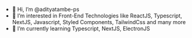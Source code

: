 - 👋 Hi, I’m @adityatambe-ps
- 👀 I’m interested in Front-End Technologies like ReactJS, Typescript, NextJS, Javascript, Styled Components, TailwindCss and many more
- 🌱 I’m currently learning Typescript, NextJS, ElectronJS
<!-- - 📫 How to reach me - aditya@postud.io -->

<!---
adityatambe-ps/adityatambe-ps is a ✨ special ✨ repository because its `README.md` (this file) appears on your GitHub profile.
You can click the Preview link to take a look at your changes.
--->
